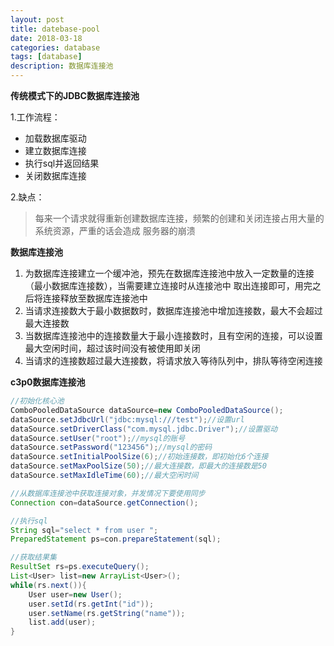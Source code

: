 ```yaml
---
layout: post
title: datebase-pool
date: 2018-03-18
categories: database
tags: [database]
description: 数据库连接池
---
```


**传统模式下的JDBC数据库连接池**<br/>

1.工作流程：
- 加载数据库驱动
- 建立数据库连接
- 执行sql并返回结果
- 关闭数据库连接

2.缺点：<br/>
> 每来一个请求就得重新创建数据库连接，频繁的创建和关闭连接占用大量的系统资源，严重的话会造成
服务器的崩溃

**数据库连接池**
1. 为数据库连接建立一个缓冲池，预先在数据库连接池中放入一定数量的连接（最小数据库连接数），当需要建立连接时从连接池中
取出连接即可，用完之后将连接释放至数据库连接池中
2. 当请求连接数大于最小数据数时，数据库连接池中增加连接数，最大不会超过最大连接数
3. 当数据库连接池中的连接数量大于最小连接数时，且有空闲的连接，可以设置最大空闲时间，超过该时间没有被使用即关闭
4. 当请求的连接数超过最大连接数，将请求放入等待队列中，排队等待空闲连接

**c3p0数据库连接池**
```java
//初始化核心池
ComboPooledDataSource dataSource=new ComboPooledDataSource();
dataSource.setJdbcUrl("jdbc:mysql:///test");//设置url
dataSource.setDriverClass("com.mysql.jdbc.Driver");//设置驱动
dataSource.setUser("root");//mysql的账号
dataSource.setPassword("123456");//mysql的密码
dataSource.setInitialPoolSize(6);//初始连接数，即初始化6个连接
dataSource.setMaxPoolSize(50);//最大连接数，即最大的连接数是50
dataSource.setMaxIdleTime(60);//最大空闲时间

//从数据库连接池中获取连接对象，并发情况下要使用同步
Connection con=dataSource.getConnection();

//执行sql
String sql="select * from user ";
PreparedStatement ps=con.prepareStatement(sql);

//获取结果集
ResultSet rs=ps.executeQuery();
List<User> list=new ArrayList<User>();
while(rs.next()){
    User user=new User();
    user.setId(rs.getInt("id"));
    user.setName(rs.getString("name"));
    list.add(user);
}
```